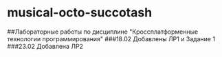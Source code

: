 # musical-octo-succotash
##Лабораторные работы по дисциплине "Кроссплатформенные технологии программирования" 
###18.02 Добавлены ЛР1 и Задание 1
###23.02 Добавлена ЛР2
